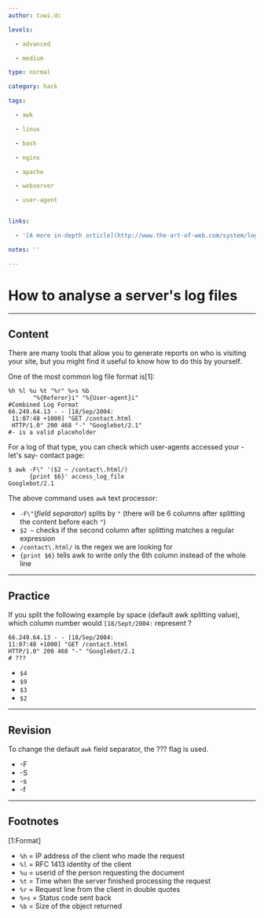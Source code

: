 ```yaml
---
author: tuwi.dc

levels:

  - advanced

  - medium

type: normal

category: hack

tags:

  - awk

  - linux

  - bash

  - nginx

  - apache

  - webserver

  - user-agent


links:

  - '[A more in-depth article](http://www.the-art-of-web.com/system/logs/){website}'

notes: ''

---
```


# How to analyse a server's log files

---

## Content

There are many tools that allow you to generate reports on who is visiting your site, but you might find it useful to know how to do this by yourself.

One of the most common log file format is[1]:

```
%h %l %u %t "%r" %>s %b
       "%{Referer}i" "%{User-agent}i"
#Combined Log Format
66.249.64.13 - - [18/Sep/2004:
 11:07:48 +1000] "GET /contact.html
 HTTP/1.0" 200 468 "-" "Googlebot/2.1"
#- is a valid placeholder
```

For a log of that type, you can check which user-agents accessed your -let's say- contact page:

```
$ awk -F\" '($2 ~ /contact\.html/)
      {print $6}' access_log_file
Googlebot/2.1
```

The above command uses `awk` text processor:

- `-F\"`(_field separator_) splits by `"` (there will be 6 columns after splitting the content before each `"`)
- `$2 ~` checks if the second column after splitting matches a regular expression
- `/contact\.html/` is the regex we are looking for
- `{print $6}` tells awk to write only the 6th column instead of the whole line

---

## Practice

If you split the following example by space (default awk splitting value), which column number would `[18/Sept/2004:` represent ?

```
66.249.64.13 - - [18/Sep/2004:
11:07:48 +1000] "GET /contact.html
HTTP/1.0" 200 468 "-" "Googlebot/2.1
# ???
```

- `$4`
- `$9`
- `$3`
- `$2`

---

## Revision

To change the default `awk` field separator, the ??? flag is used.

- -F
- -S
- -s
- -f

---

## Footnotes

[1:Format]

- `%h` = IP address of the client who made the request
- `%l` = RFC 1413 identity of the client
- `%u` = userid of the person requesting the document
- `%t` = Time when the server finished processing the request
- `%r` = Request line from the client in double quotes
- `%>s` = Status code sent back
- `%b` = Size of the object returned
